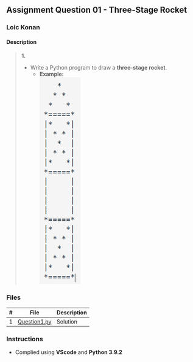 ## Assignment Question 01 - Three-Stage Rocket

### Loic Konan

#### Description

> **1.**
>
> - Write a Python program to draw a **three-stage rocket**.
>   - **Example:**  
>           <img src="pic.png">
>
>
### Files

|   #   | File                         | Description |
| :---: | ---------------------------- | ----------- |
|   1   | [Question1.py](Question1.py) | Solution    |

### Instructions

- Complied using **VScode** and **Python 3.9.2**
